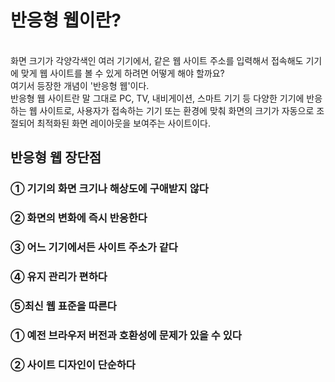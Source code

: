 <h1>반응형 웹이란?</h1><br>
화면 크기가 각양각색인 여러 기기에서, 같은 웹 사이트 주소를 입력해서 접속해도 기기에 맞게 웹 사이트를 볼 수 있게 하려면 어떻게 해야 할까요? <br>
여기서 등장한 개념이 '반응형 웹'이다. <br>
반응형 웹 사이트란 말 그대로 PC, TV, 내비게이션, 스마트 기기 등 다양한 기기에 반응하는 웹 사이트로, 사용자가 접속하는 기기 또는 환경에 맞춰 화면의 크기가 자동으로 조절되어 최적화된 화면 레이아웃을 보여주는 사이트이다. <br>

<h2>반응형 웹 장단점</h2>
<h3>① 기기의 화면 크기나 해상도에 구애받지 않다 </h3>
<h3>② 화면의 변화에 즉시 반응한다</h3>
<h3>③ 어느 기기에서든 사이트 주소가 같다</h3>
<h3>④ 유지 관리가 편하다</h3>
<h3>⑤최신 웹 표준을 따른다</h3>


<h3>① 예전 브라우저 버전과 호환성에 문제가 있을 수 있다</h3>
<h3>② 사이트 디자인이 단순하다</h3>
